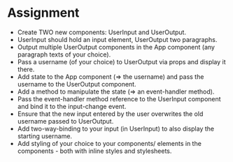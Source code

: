 # Assignment

* Create TWO new components: UserInput and UserOutput.
* UserInput should hold an input element, UserOutput two paragraphs.
* Output multiple UserOutput components in the App component (any paragraph texts of your choice).
* Pass a username (of your choice) to UserOutput via props and display it there.
* Add state to the App component (=> the username) and pass the username to the UserOutput component.
* Add a method to manipulate the state (=> an event-handler method).
* Pass the event-handler method reference to the UserInput component and bind it to the input-change event.
* Ensure that the new input entered by the user overwrites the old username passed to UserOutput.
* Add two-way-binding to your input (in UserInput) to also display the starting username.
* Add styling of your choice to your components/ elements in the components - both with inline styles and stylesheets.
